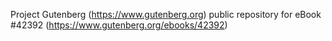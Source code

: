 Project Gutenberg (https://www.gutenberg.org) public repository for eBook #42392 (https://www.gutenberg.org/ebooks/42392)
